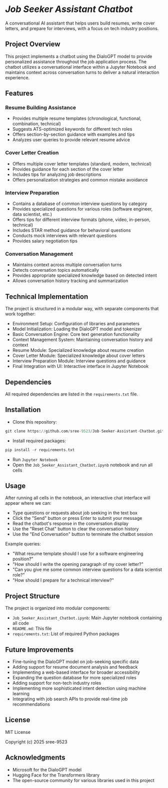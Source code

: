 # *Job Seeker Assistant Chatbot*
A conversational AI assistant that helps users build resumes, write cover letters, and prepare for interviews, with a focus on tech industry positions.

## Project Overview
This project implements a chatbot using the DialoGPT model to provide personalized assistance throughout the job application process. The chatbot utilizes a conversational interface within a Jupyter Notebook and maintains context across conversation turns to deliver a natural interaction experience.

## Features
### Resume Building Assistance
 - Provides multiple resume templates (chronological, functional, combination, technical)
 - Suggests ATS-optimized keywords for different tech roles
 - Offers section-by-section guidance with examples and tips
 - Analyzes user queries to provide relevant resume advice

### Cover Letter Creation
  - Offers multiple cover letter templates (standard, modern, technical)
  - Provides guidance for each section of the cover letter
  - Includes tips for analyzing job descriptions
  - Offers personalization strategies and common mistake avoidance

### Interview Preparation
 - Contains a database of common interview questions by category
 - Provides specialized questions for various roles (software engineer, data scientist, etc.)
 - Offers tips for different interview formats (phone, video, in-person, technical)
 - Includes STAR method guidance for behavioral questions
 - Conducts mock interviews with relevant questions
 - Provides salary negotiation tips

### Conversation Management
  - Maintains context across multiple conversation turns
  - Detects conversation topics automatically
  - Provides appropriate specialized knowledge based on detected intent
  - Allows conversation history tracking and summarization

## Technical Implementation
The project is structured in a modular way, with separate components that work together:
  * Environment Setup: Configuration of libraries and parameters
  * Model Initialization: Loading the DialoGPT model and tokenizer
  * Basic Conversation Engine: Core text generation functionality
  * Context Management System: Maintaining conversation history and context
  * Resume Module: Specialized knowledge about resume creation
  * Cover Letter Module: Specialized knowledge about cover letters
  * Interview Preparation Module: Interview questions and guidance
  * Final Integration with UI: Interactive interface in Jupyter Notebook

## Dependencies
All required dependencies are listed in the `requirements.txt` file.

## Installation
  - Clone this repository:

```python
git clone https://github.com/sree-9523/Job-Seeker-Assistant-Chatbot.git
```
  - Install required packages:

```python
pip install -r requirements.txt
```

  - Run `Jupyter Notebook`
  - Open the `Job_Seeker_Assistant_Chatbot.ipynb` notebook and run all cells

## Usage
After running all cells in the notebook, an interactive chat interface will appear where we can:
  * Type questions or requests about job seeking in the text box
  * Click the "Send" button or press Enter to submit your message
  * Read the chatbot's response in the conversation display
  * Use the "Reset Chat" button to clear the conversation history
  * Use the "End Conversation" button to terminate the chatbot session

Example queries:
  * "What resume template should I use for a software engineering position?"
  * "How should I write the opening paragraph of my cover letter?"
  * "Can you give me some common interview questions for a data scientist role?"
  * "How should I prepare for a technical interview?"

## Project Structure
The project is organized into modular components:
  * `Job_Seeker_Assistant_Chatbot.ipynb`: Main Jupyter notebook containing all code
  * `README.md`: This file
  * `requirements.txt`: List of required Python packages

## Future Improvements
  - Fine-tuning the DialoGPT model on job-seeking specific data
  - Adding support for resume document analysis and feedback
  - Implementing a web-based interface for broader accessibility
  - Expanding the question database for more specialized roles
  - Adding support for non-tech industry roles
  - Implementing more sophisticated intent detection using machine learning
  - Integrating with job search APIs to provide real-time job recommendations

## License
MIT License

Copyright (c) 2025 sree-9523

## Acknowledgments
- Microsoft for the DialoGPT model
- Hugging Face for the Transformers library
- The open-source community for various libraries used in this project






